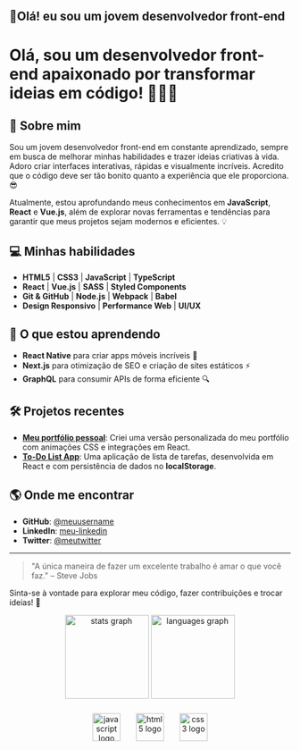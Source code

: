<h2 align="left">👋Olá! eu sou um jovem desenvolvedor front-end</h2>

###
# Olá, sou um desenvolvedor front-end apaixonado por transformar ideias em código! 👨‍💻✨

## 🚀 Sobre mim
Sou um jovem desenvolvedor front-end em constante aprendizado, sempre em busca de melhorar minhas habilidades e trazer ideias criativas à vida. Adoro criar interfaces interativas, rápidas e visualmente incríveis. Acredito que o código deve ser tão bonito quanto a experiência que ele proporciona. 😎

Atualmente, estou aprofundando meus conhecimentos em **JavaScript**, **React** e **Vue.js**, além de explorar novas ferramentas e tendências para garantir que meus projetos sejam modernos e eficientes. 💡

## 💻 Minhas habilidades
- **HTML5** | **CSS3** | **JavaScript** | **TypeScript**
- **React** | **Vue.js** | **SASS** | **Styled Components**
- **Git & GitHub** | **Node.js** | **Webpack** | **Babel**
- **Design Responsivo** | **Performance Web** | **UI/UX**

## 🌱 O que estou aprendendo
- **React Native** para criar apps móveis incríveis 📱
- **Next.js** para otimização de SEO e criação de sites estáticos ⚡
- **GraphQL** para consumir APIs de forma eficiente 🔍

## 🛠 Projetos recentes
- [**Meu portfólio pessoal**](https://meuportfolio.com): Criei uma versão personalizada do meu portfólio com animações CSS e integrações em React.
- [**To-Do List App**](https://github.com/meuusername/todolist): Uma aplicação de lista de tarefas, desenvolvida em React e com persistência de dados no **localStorage**.

## 🌎 Onde me encontrar
- **GitHub**: [@meuusername](https://github.com/meuusername)
- **LinkedIn**: [meu-linkedin](https://www.linkedin.com/in/meu-linkedin)
- **Twitter**: [@meutwitter](https://twitter.com/meutwitter)

---

> "A única maneira de fazer um excelente trabalho é amar o que você faz." – Steve Jobs

Sinta-se à vontade para explorar meu código, fazer contribuições e trocar ideias! 🚀

<div align="center">
  <img src="https://github-readme-stats.vercel.app/api?username=vinicius621&hide_title=false&hide_rank=false&show_icons=true&include_all_commits=true&count_private=true&disable_animations=false&theme=merko&locale=en&hide_border=false" height="150" alt="stats graph"  />
  <img src="https://github-readme-stats.vercel.app/api/top-langs?username=vinicius621&locale=en&hide_title=false&layout=compact&card_width=320&langs_count=5&theme=merko&hide_border=false" height="150" alt="languages graph"  />
</div>

###

<div align="center">
  <img src="https://cdn.jsdelivr.net/gh/devicons/devicon/icons/javascript/javascript-original.svg" height="50" alt="javascript logo"  />
  <img width="20" />
  <img src="https://cdn.jsdelivr.net/gh/devicons/devicon/icons/html5/html5-original.svg" height="50" alt="html5 logo"  />
  <img width="20" />
  <img src="https://cdn.jsdelivr.net/gh/devicons/devicon/icons/css3/css3-original.svg" height="50" alt="css3 logo"  />
</div>

###
